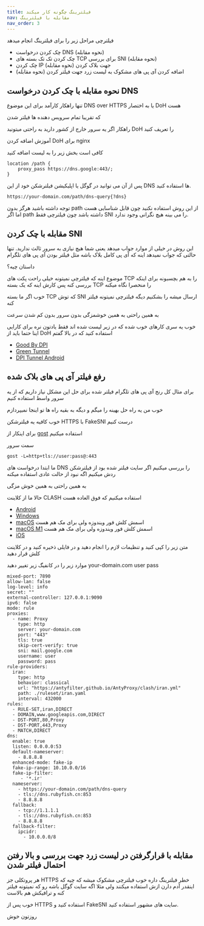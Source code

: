 ```yaml
---
title: فیلترینگ چگونه کار میکند
nav: مقابله با فیلترینگ
nav_order: 3
---
```


فیلترچی مراحل زیر را برای فیلترینگ انجام میدهد
- چک کردن درخواست DNS (نحوه مقابله)
- چک کردن تک تک بسته های TCP برای بررسی SNI (نحوه مقابله)
- چک کردن IP جهت بلاک کردن (نحوه مقابله)
- اضافه کردن آی پی های مشکوک به لیست زرد جهت فیلتر کردن (نحوه مقابله)

## نحوه مقابله با چک کردن درخواست DNS
تنها راهکار کارآمد برای این موضوع DNS over HTTPS یا به اختصار DoH هست

که تقریبا تمام سرویس دهنده ها فیلتر شدن

راهکار اگر یه سرور خارج از کشور دارید به راحتی میتونید DoH را تعریف کنید

آموزش اضافه کردن DoH برای nginx

کافی است بخش زیر را به لیست اضافه کنید
```
location /path {
    proxy_pass https://dns.google:443/;
}
 ```
پس از آن می توانید در گوگل یا اپلیکیشن فیلترشکن خود از این DNS ها استفاده کنید.

```
https://your-domain.com/path/dns-query{?dns}
```

توجه داشته باشید هرگز بدون path از این روش استفاده نکنید چون قابل شناسایی هست اما اگر path داشته باشد چون فیلترچی فقط SNI را می بینه هیچ نگرانی وجود ندارد.

## مقابله با چک کردن SNI 
این روش در خیلی از موارد جواب میدهد یعنی شما هیچ نیازی به سرور ثالث ندارید.
تنها حالتی که جواب نمیدهد اینه که آی پی کامل بلاک  باشه مثل فیلتر بودن آی پی های تلگرام

داستان چیه؟

موضوع اینه که فیلترچی نمیتونه خیلی راحت پکت های TCP را به هم بچسبونه برای اینکه بررسی کنه
پس کارش اینه که یک بسته TCP را منحصرا نگاه میکنه

خوب اگر ما بسته TCP که توش SNI ارسال میشه را بشکنیم دیگه فیلترچی نمیتونه فیلتر کنه

به همین راحتی به همین خوشمزگی بدون سرور بدون کم شدن سرعت

خوب یه سری کارهای خوب شده که در زیر لیست شده اند
فقط یادتون نره برای کارایی اینا حتما باید از DoH استفاده کنید که در بالا گفتم

- [Good By DPI](https://github.com/ValdikSS/GoodbyeDPI)
- [Green Tunnel](https://github.com/SadeghHayeri/GreenTunnel)
- [DPI Tunnel Android](https://github.com/zhenyolka/DPITunnel-android)


## رفع فیلتر آی پی های بلاک شده

برای مثال کل رنج آی پی های تلگرام فیلتر شده
برای حل این مشکل نیاز داریم که از یه سرور واسط استفاده کنیم

خوب من یه راه حل بهینه را میگم و دیگه به بقیه راه ها تو اینجا نمیپردازم


خوب کافیه یه فیلترشکن HTTPS با FakeSNI درست کنیم

 برای اینکار از [gost](https://github.com/ginuerzh/gost/blob/master/README_en.md) استفاده میکنیم

سمت سرور
```
gost -L=http+tls://user:pass@:443
```

ما ابتدا درخواست های DNS را بررسی میکنیم
اگر سایت فیلتر شده بود از فیلترشکن ردش میکنیم
اگه نبود از حالت عادی استفاده میکنه

به همین راحتی به همین خوش مزگی

حالا ما از کلاینت CLASH استفاده میکنیم که فوق العاده هست

- [Android](https://github.com/Kr328/ClashForAndroid)
- [Windows](https://github.com/Fndroid/clash_for_windows_pkg/releases/download/0.20.4/Clash.for.Windows.Setup.0.20.4.exe)
- [macOS](https://github.com/Fndroid/clash_for_windows_pkg/releases/download/0.20.4/Clash.for.Windows-0.20.4.dmg) اسمش کلش فور ویندوزه ولی برای مک هم هست
- [macOS M1](https://github.com/Fndroid/clash_for_windows_pkg/releases/download/0.20.4/Clash.for.Windows-0.20.4-arm64.dmg)  اسمش کلش فور ویندوزه ولی برای مک هم هست
- [iOS](https://apps.apple.com/app/stash/id1596063349?platform=iphone)

متن زیر را کپی کنید و تنظیمات لازم را انجام دهید و در فایلی ذخیره کنید و در کلاینت کلش قرار دهید

موارد زیر را در کانفیگ زیر تغییر دهید
your-domain.com
user
pass

```
mixed-port: 7890
allow-lan: false
log-level: info
secret: ""
external-controller: 127.0.0.1:9090
ipv6: false
mode: rule
proxies:
  - name: Proxy
    type: http
    server: your-domain.com
    port: "443"
    tls: true
    skip-cert-verify: true
    sni: mail.google.com  
    username: user
    password: pass
rule-providers:
  iran:
    type: http
    behavior: classical
    url: "https://antyfilter.github.io/AntyProxy/clash/iran.yml"
    path: ./ruleset/iran.yaml
    interval: 432000
rules:
  - RULE-SET,iran,DIRECT
  - DOMAIN,www.googleapis.com,DIRECT
  - DST-PORT,80,Proxy
  - DST-PORT,443,Proxy
  - MATCH,DIRECT
dns:
  enable: true
  listen: 0.0.0.0:53
  default-nameserver:
    - 8.8.8.8
  enhanced-mode: fake-ip
  fake-ip-range: 10.10.0.0/16
  fake-ip-filter:
     - '*.ir'
  nameserver:
    - https://your-domain.com/path/dns-query
    - tls://dns.rubyfish.cn:853
    - 8.8.8.8
  fallback:
    - tcp://1.1.1.1
    - tls://dns.rubyfish.cn:853
    - 8.8.8.8
  fallback-filter:
    ipcidr:
      - 10.0.0.0/8
```


## مقابله با قرارگرفتن در لیست زرد جهت بررسی و بالا رفتن احتمال فیلتر شدن

هر پروتکلی جز HTTPS خطر فیلترینگ داره
خوب فیلترچی مشکوک میشه که چیه که اینقدر آدم دارن ازش استفاده میکنند
ولی مثلا اگه سایت گوگل باشه رو که نمیتونه فیلتر کنه و ترافیکش هم بالاست

خوب پس از HTTPS استفاده کنید و FakeSNI سایت های مشهور استفاده کنید.

روزتون خوش
